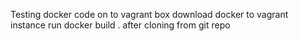 Testing docker code on to vagrant box 
download docker to vagrant instance
run docker build . after cloning from git repo
